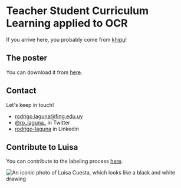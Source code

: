 # Teacher Student Curriculum Learning applied to OCR


If you arrive here, you probably come from [khipu](https://khipu.ai/)!

## The poster
You can download it from [here](khipu-2023/Khipu_poster_rlaguna_v4.pdf).


## Contact
Let's keep in touch! 
 - rodrigo.laguna@fing.edu.uy 
 - [@ro_laguna_](https://twitter.com/ro_laguna_) in Twitter
 - [rodrigo-laguna](https://www.linkedin.com/in/rodrigo-laguna/) in Linkedin


## Contribute to Luisa

You can contribute to the labeling process [here](https://mh.udelar.edu.uy/luisa/).

![An iconic photo of Luisa Cuesta, which looks like a black and white drawing](https://mh.udelar.edu.uy/luisa/luisa-theme/luisa_dibujo_mediano.png)


